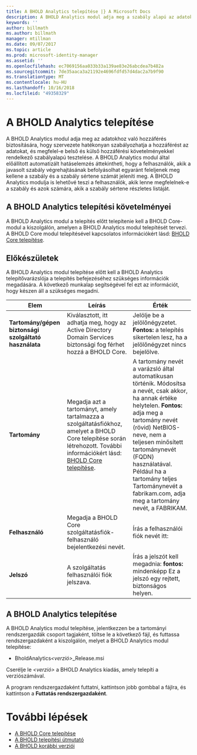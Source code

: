 ```yaml
---
title: A BHOLD Analytics telepítése |} A Microsoft Docs
description: A BHOLD Analytics modul adja meg a szabály alapú az adatokhoz való hozzáférés tesztelése
keywords: ''
author: billmath
ms.author: billmath
manager: mtillman
ms.date: 09/07/2017
ms.topic: article
ms.prod: microsoft-identity-manager
ms.assetid: ''
ms.openlocfilehash: ec7069156aa033b33a139ae83e26abcdea7b482a
ms.sourcegitcommit: 7de35aaca3a21192e4696fdfd57d4dac2a7b9f90
ms.translationtype: MT
ms.contentlocale: hu-HU
ms.lasthandoff: 10/16/2018
ms.locfileid: "49358329"
---
```

# <a name="bhold-analytics-installation"></a>A BHOLD Analytics telepítése

A BHOLD Analytics modul adja meg az adatokhoz való hozzáférés biztosítására, hogy szervezete hatékonyan szabályozhatja a hozzáférést az adatokat, és megfelel-e belső és külső hozzáférési követelményekkel rendelkező szabályalapú tesztelése. A BHOLD Analytics modul által előállított automatizált hatáselemzés áttekintheti, hogy a felhasználók, akik a javasolt szabály végrehajtásának befolyásolhat egyaránt feleljenek meg kellene a szabály és a szabály sértene számát jeleníti meg. A BHOLD Analytics modulja is lehetővé teszi a felhasználók, akik lenne megfelelnek-e a szabály és azok számára, akik a szabály sértene részletes listáját.

## <a name="bhold-analytics-installation-requirements"></a>A BHOLD Analytics telepítési követelményei

A BHOLD Analytics modul a telepítés előtt telepítenie kell a BHOLD Core-modul a kiszolgálón, amelyen a BHOLD Analytics modul telepítését tervezi. A BHOLD Core modul telepítésével kapcsolatos információkért lásd: [BHOLD Core telepítése](https://technet.microsoft.com/library/jj134095(v=ws.10).aspx).

## <a name="before-you-begin"></a>Előkészületek

A BHOLD Analytics modul telepítése előtt kell a BHOLD Analytics telepítővarázslója a telepítés befejezéséhez szükséges információk megadására. A következő munkalap segítségével fel ezt az információt, hogy készen áll a szükséges megadni.

| **Elem**                                    | **Leírás**                                                                                                                                                                                                           | **Érték**                                                                                                                                                                                                                                                                                                            |
|---------------------------------------------|---------------------------------------------------------------------------------------------------------------------------------------------------------------------------------------------------------------------------|----------------------------------------------------------------------------------------------------------------------------------------------------------------------------------------------------------------------------------------------------------------------------------------------------------------------|
| **Tartomány/gépen biztonsági szolgáltató használata** | Kiválasztott, itt adhatja meg, hogy az Active Directory Domain Services biztonsági fog férhet hozzá a BHOLD Core.                                                                                                                | Jelölje be a jelölőnégyzetet. **Fontos:** a telepítés sikertelen lesz, ha a jelölőnégyzet nincs bejelölve.                                                                                                                                                                                                                   |
| **Tartomány**                                  | Megadja azt a tartományt, amely tartalmazza a szolgáltatásfiókhoz, amelyet a BHOLD Core telepítése során létrehozott. További információkért lásd: [BHOLD Core telepítése](https://technet.microsoft.com/library/jj134095(v=ws.10).aspx). | A tartomány nevét a varázsló által automatikusan történik. Módosítsa a nevét, csak akkor, ha annak értéke helytelen. **Fontos:** adja meg a tartomány nevét (rövid) NetBIOS-neve, nem a teljesen minősített tartománynevét (FQDN) használatával. Például ha a tartomány teljes Tartománynevét a fabrikam.com, adja meg a tartomány nevét, a FABRIKAM. |
| **Felhasználó**                                    | Megadja a BHOLD Core szolgáltatásfiók-felhasználó bejelentkezési nevét.                                                                                                                                                          | Írás a felhasználói fiók nevét itt:                                                                                                                                                                                                                                                                                    |
| **Jelszó**                                | A szolgáltatás felhasználói fiók jelszava.                                                                                                                                                                       | Írás a jelszót kell megadnia: **fontos:** mindenképp Ez a jelszó egy rejtett, biztonságos helyen.                                                                                                                                                                                                                  |

## <a name="bhold-analytics-installation"></a>A BHOLD Analytics telepítése

A BHOLD Analytics modul telepítése, jelentkezzen be a tartományi rendszergazdák csoport tagjaként, töltse le a következő fájl, és futtassa rendszergazdaként a kiszolgálón, melyet a BHOLD Analytics modul telepítése:

- BholdAnalytics<em>\<verzió\></em>\_Release.msi

Cserélje le *\<verzió\>* a BHOLD Analytics kiadás, amely telepíti a verziószámával.

A program rendszergazdaként futtatni, kattintson jobb gombbal a fájlra, és kattintson a **Futtatás rendszergazdaként**.

# <a name="next-steps"></a>További lépések

- [A BHOLD Core telepítése](https://technet.microsoft.com/library/jj134095(v=ws.10).aspx)
- [A BHOLD telepítési útmutató](bhold-installation-guide.md)
- [A BHOLD korábbi verziói](../reference/version-bhold-history.md)
